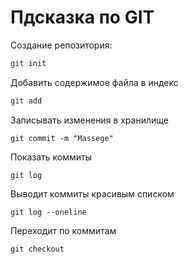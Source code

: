 # Пдсказка по GIT 
Создание репозитория:
```sh
git init
```
Добавить содержимое файла в индекс
```sh
git add
```
Записывать изменения в хранилище
```
git commit -m "Massege"
```
Показать коммиты
```
git log
```
Выводит коммиты красивым списком
```
git log --oneline
```
Переходит по коммитам
```
git checkout
```



